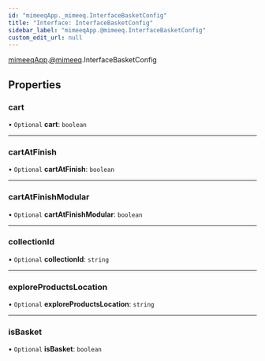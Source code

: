 ```yaml
---
id: "mimeeqApp._mimeeq.InterfaceBasketConfig"
title: "Interface: InterfaceBasketConfig"
sidebar_label: "mimeeqApp.@mimeeq.InterfaceBasketConfig"
custom_edit_url: null
---
```


[mimeeqApp](../modules/mimeeqApp.md).[@mimeeq](../namespaces/mimeeqApp._mimeeq.md).InterfaceBasketConfig

## Properties

### cart

• `Optional` **cart**: `boolean`

___

### cartAtFinish

• `Optional` **cartAtFinish**: `boolean`

___

### cartAtFinishModular

• `Optional` **cartAtFinishModular**: `boolean`

___

### collectionId

• `Optional` **collectionId**: `string`

___

### exploreProductsLocation

• `Optional` **exploreProductsLocation**: `string`

___

### isBasket

• `Optional` **isBasket**: `boolean`
